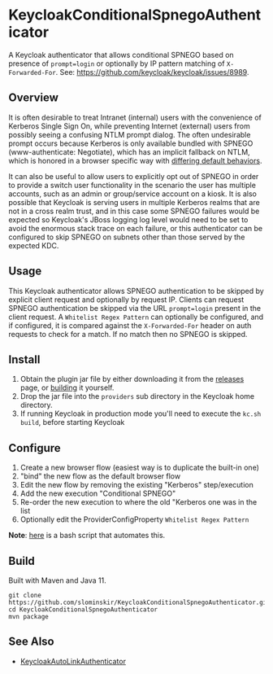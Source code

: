 # KeycloakConditionalSpnegoAuthenticator
A Keycloak authenticator that allows conditional SPNEGO based on presence of `prompt=login` or optionally by IP pattern matching of `X-Forwarded-For`.  See: https://github.com/keycloak/keycloak/issues/8989.

## Overview
It is often desirable to treat Intranet (internal) users with the convenience of Kerberos Single Sign On, while preventing Internet (external) users from possibly seeing a confusing NTLM prompt dialog.  The often undesirable prompt occurs because Kerberos is only available bundled with SPNEGO (www-authenticate: Negotiate), which has an implicit fallback on NTLM, which is honored in a browser specific way with [differing default behaviors](https://github.com/keycloak/keycloak/issues/16981).

It can also be useful to allow users to explicitly opt out of SPNEGO in order to provide a switch user functionality in the scenario the user has multiple accounts, such as an admin or group/service account on a kiosk.  It is also possible that Keycloak is serving users in multiple Kerberos realms that are not in a cross realm trust, and in this case some SPNEGO failures would be expected so Keycloak's JBoss logging log level would need to be set to avoid the enormous stack trace on each failure, or this authenticator can be configured to skip SPNEGO on subnets other than those served by the expected KDC.

## Usage
This Keycloak authenticator allows SPNEGO authentication to be skipped by explicit client request and optionally by request IP.  Clients can request SPNEGO authentication be skipped via the URL `prompt=login` present in the client request.  A `Whitelist Regex Pattern` can optionally be configured, and if configured, it is compared against the `X-Forwarded-For` header on auth requests to check for a match.  If no match then no SPNEGO is skipped. 

## Install
1. Obtain the plugin jar file by either downloading it from the [releases](https://github.com/slominskir/KeycloakConditionalSpnegoAuthenticator/releases) page, or [building](https://github.com/slominskir/KeycloakConditionalSpnegoAuthenticator#build) it yourself.
2. Drop the jar file into the `providers` sub directory in the Keycloak home directory.
3. If running Keycloak in production mode you'll need to execute the `kc.sh build`, before starting Keycloak

## Configure
1. Create a new browser flow (easiest way is to duplicate the built-in one)
2. "bind" the new flow as the default browser flow
3. Edit the new flow by removing the existing "Kerberos" step/execution
4. Add the new execution "Conditional SPNEGO"
5. Re-order the new execution to where the old "Kerberos one was in the list
6. Optionally edit the ProviderConfigProperty `Whitelist Regex Pattern`

**Note**: [here](https://github.com/JeffersonLab/smoothness/blob/main/bash/keycloak/spnego-flow-setup.sh) is a bash script that automates this.

## Build
Built with Maven and Java 11.

```
git clone https://github.com/slominskir/KeycloakConditionalSpnegoAuthenticator.git
cd KeycloakConditionalSpnegoAuthenticator
mvn package
```


## See Also
- [KeycloakAutoLinkAuthenticator](https://github.com/slominskir/KeycloakAutoLinkAuthenticator)
